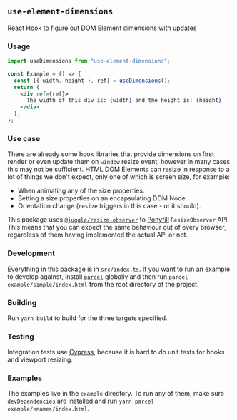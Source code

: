 ## `use-element-dimensions`

React Hook to figure out DOM Element dimensions with updates

### Usage

```jsx
import useDimensions from "use-element-dimensions";

const Example = () => {
  const [{ width, height }, ref] = useDimensions();
  return (
    <div ref={ref}>
      The width of this div is: {width} and the height is: {height}
    </div>
  );
};
```

### Use case

There are already some hook libraries that provide dimensions on first render or even update them on `window` resize event, however in many cases this may not be sufficient. HTML DOM Elements can resize in response to a lot of things we don't expect, only one of which is screen size, for example:

- When animating any of the size properties.
- Setting a size properties on an encapsulating DOM Node.
- Orientation change (`resize` triggers in this case - or it should).

This package uses [`@juggle/resize-observer`](https://juggle.studio/resize-observer/) to [Ponyfill](https://github.com/sindresorhus/ponyfill) `ResizeObserver` API. This means that you can expect the same behaviour out of every browser, regardless of them having implemented the actual API or not.

### Development

Everything in this package is in `src/index.ts`. If you want to run an example to develop against, install [`parcel`](https://parceljs.org/) globally and then run `parcel example/simple/index.html` from the root directory of the project.

### Building

Run `yarn build` to build for the three targets specified.

### Testing

Integration tests use [Cypress](https://cypress.io), because it is hard to do unit tests for hooks and viewport resizing.

### Examples

The examples live in the `example` directory. To run any of them, make sure `devDependencies` are installed and run `yarn parcel example/<name>/index.html`.

